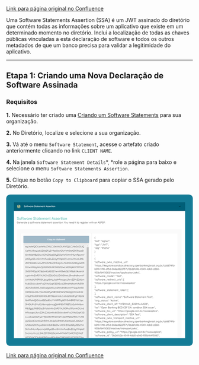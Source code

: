 [Link para página original no Confluence](https://openfinancebrasil.atlassian.net/wiki/spaces/OF/pages/134283488)

Uma Software Statements Assertion (SSA) é um JWT assinado do diretório que contém todas as informações sobre um aplicativo que existe em um determinado momento no diretório. Inclui a localização de todas as chaves públicas vinculadas a esta declaração de software e todos os outros metadados de que um banco precisa para validar a legitimidade do aplicativo.

* * *

## **Etapa 1: Criando uma Nova Declaração de Software Assinada**

### Requisitos

**1.** Necessário ter criado uma [<u>Criando um Software Statements</u>](../../../../OF/Open%20Finance%20Brasil/Diretrizes%20T%c3%a9cnicas%20e%20Operacionais/Guia%20de%20Opera%c3%a7%c3%a3o%20do%20Diret%c3%b3rio%20Central/10.%20Criando%20um%20Software%20Statements) para sua organização.

**2.** No Diretório, localize e selecione a sua organização.

**3.** Vá até o menu `Software Statement`, acesse o artefato criado anteriormente clicando no link `CLIENT NAME`*.*

**4.** Na janela `Software Statement Details`*, *role a página para baixo e selecione o menu `Software Statements Assertion`.

**5.** Clique no botão `Copy to Clipboard` para copiar o SSA gerado pelo Diretório.

![att134283504](15.%20Obtendo%20um%20Software%20Statements%20Assertion/attachments/image-20230516-192530.png)

[Link para página original no Confluence](https://openfinancebrasil.atlassian.net/wiki/spaces/OF/pages/134283488)